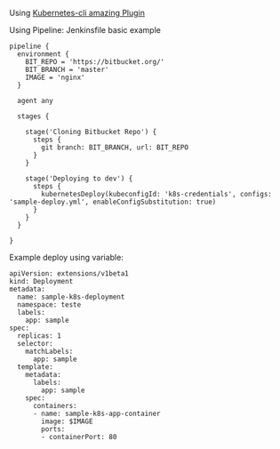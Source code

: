 Using [Kubernetes-cli amazing Plugin](https://github.com/jenkinsci/kubernetes-cli-plugin)

Using Pipeline: Jenkinsfile basic example

~~~~
pipeline {
  environment {
    BIT_REPO = 'https://bitbucket.org/'
    BIT_BRANCH = 'master'
    IMAGE = 'nginx'
  }

  agent any

  stages {
    
    stage('Cloning Bitbucket Repo') {
      steps {
        git branch: BIT_BRANCH, url: BIT_REPO
      }
    }

    stage('Deploying to dev') {
      steps {
        kubernetesDeploy(kubeconfigId: 'k8s-credentials', configs: 'sample-deploy.yml', enableConfigSubstitution: true)
      }
    }
  }

}
~~~~

Example deploy using variable:

~~~~
apiVersion: extensions/v1beta1
kind: Deployment
metadata:
  name: sample-k8s-deployment
  namespace: teste
  labels:
    app: sample
spec:
  replicas: 1
  selector:
    matchLabels:
      app: sample
  template:
    metadata:
      labels:
        app: sample
    spec:
      containers:
      - name: sample-k8s-app-container
        image: $IMAGE
        ports:
        - containerPort: 80
~~~~
